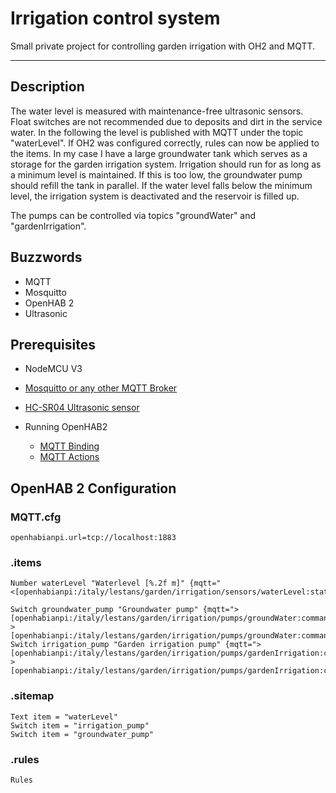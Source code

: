 # Irrigation control system
Small private project for controlling garden irrigation with OH2 and MQTT.
***

## Description

The water level is measured with maintenance-free ultrasonic sensors. Float switches are not recommended due to deposits and dirt in the service water. 
In the following the level is published with MQTT under the topic "waterLevel".
If OH2 was configured correctly, rules can now be applied to the items.
In my case I have a large groundwater tank which serves as a storage for the garden irrigation system. Irrigation should run for as long as a minimum level is maintained. If this is too low, the groundwater pump should refill the tank in parallel. If the water level falls below the minimum level, the irrigation system is deactivated and the reservoir is filled up.

The pumps can be controlled via topics "groundWater" and "gardenIrrigation". 



## Buzzwords

* MQTT
* Mosquitto
* OpenHAB 2
* Ultrasonic



## Prerequisites

* NodeMCU V3
* [Mosquitto or any other MQTT Broker](https://mosquitto.org/download/)
* [HC-SR04 Ultrasonic sensor](http://www.micropik.com/PDF/HCSR04.pdf)
* Running OpenHAB2

    * [MQTT Binding](https://docs.openhab.org/addons/bindings/mqtt1/readme.html)
    * [MQTT Actions](https://docs.openhab.org/addons/actions/mqtt/readme.html)



## OpenHAB 2 Configuration

### MQTT.cfg

```
openhabianpi.url=tcp://localhost:1883
```



### .items

```
Number waterLevel "Waterlevel [%.2f m]" {mqtt="<[openhabianpi:/italy/lestans/garden/irrigation/sensors/waterLevel:state:default]"}

Switch groundwater_pump "Groundwater pump" {mqtt=">[openhabianpi:/italy/lestans/garden/irrigation/pumps/groundWater:command:ON:1], >[openhabianpi:/italy/lestans/garden/irrigation/pumps/groundWater:command:OFF:0]"}  
Switch irrigation_pump "Garden irrigation pump" {mqtt=">[openhabianpi:/italy/lestans/garden/irrigation/pumps/gardenIrrigation:command:ON:1], >[openhabianpi:/italy/lestans/garden/irrigation/pumps/gardenIrrigation:command:OFF:0]"}
```


### .sitemap

```
Text item = "waterLevel"
Switch item = "irrigation_pump"
Switch item = "groundwater_pump"
```


### .rules
```
Rules
```
